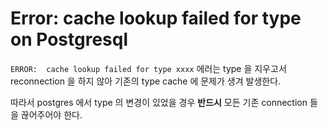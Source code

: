 # Error:  cache lookup failed for type on Postgresql

`ERROR:  cache lookup failed for type xxxx` 에러는 type 을 지우고서 reconnection 을 하지 않아 기존의 type cache 에 문제가 생겨 발생한다.

따라서 postgres 에서 type 의 변경이 있었을 경우 **반드시** 모든 기존 connection 들을 끊어주어야 한다.
